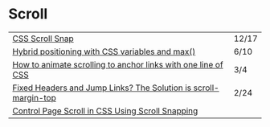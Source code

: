 # Scroll

|  |  |
| :--- | :--- |
| [CSS Scroll Snap](https://ishadeed.com/article/css-scroll-snap/) | 12/17 |
| [Hybrid positioning with CSS variables and max\(\)](https://lea.verou.me/2020/06/hybrid-positioning-with-css-variables-and-max/?utm_source=CSS-Weekly&utm_campaign=Issue-414&utm_medium=email) | 6/10 |
| [How to animate scrolling to anchor links with one line of CSS](https://gomakethings.com/how-to-animate-scrolling-to-anchor-links-with-one-line-of-css/?mc_cid=9ad2a34472&mc_eid=[UNIQID]) | 3/4 |
| [Fixed Headers and Jump Links? The Solution is scroll-margin-top](https://css-tricks.com/fixed-headers-and-jump-links-the-solution-is-scroll-margin-top/) | 2/24 |
| [Control Page Scroll in CSS Using Scroll Snapping](https://alligator.io/css/scroll-snapping/) |  |

